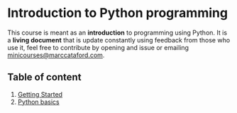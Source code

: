 # Introduction to Python programming

This course is meant as an __introduction__ to programming using Python. It is a __living document__ that is update constantly using feedback from those who use it, feel free to contribute by opening and issue or emailing [minicourses@marccataford.com](mailto:minicourses@marccataford.com).

## Table of content

1. [Getting Started](https://github.com/mcataford/Learning/blob/master/IntroToPython/1.%20Getting%20started/)
2. [Python basics](https://github.com/mcataford/Learning/blob/master/IntroToPython/2.%20Python%20basics/)